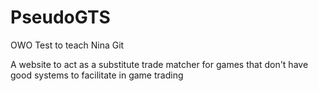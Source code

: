 # PseudoGTS
OWO Test to teach Nina Git 

A website to act as a substitute trade matcher for games that don't have good systems to facilitate in game trading 

